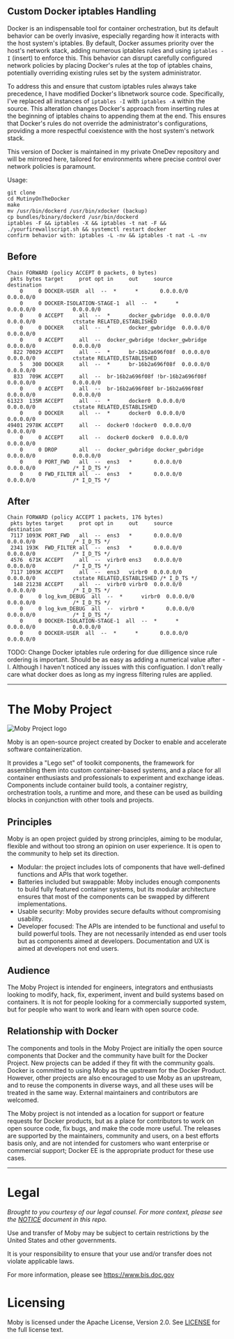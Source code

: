 ## Custom Docker iptables Handling

Docker is an indispensable tool for container orchestration, but its default behavior can be overly invasive, especially regarding how it interacts with the host system's iptables. By default, Docker assumes priority over the host's network stack, adding numerous iptables rules and using `iptables -I` (insert) to enforce this. This behavior can disrupt carefully configured network policies by placing Docker's rules at the top of iptables chains, potentially overriding existing rules set by the system administrator.

To address this and ensure that custom iptables rules always take precedence, I have modified Docker's libnetwork source code. Specifically, I've replaced all instances of `iptables -I` with `iptables -A` within the source. This alteration changes Docker's approach from inserting rules at the beginning of iptables chains to appending them at the end. This ensures that Docker's rules do not override the administrator's configurations, providing a more respectful coexistence with the host system's network stack.

This version of Docker is maintained in my private OneDev repository and will be mirrored here, tailored for environments where precise control over network policies is paramount.

Usage:
```
git clone
cd MutinyOnTheDocker
make
mv /usr/bin/dockerd /usr/bin/xdocker (backup)
cp bundles/binary/dockerd /usr/bin/dockerd
iptables -F && iptables -X && iptables -t nat -F && ./yourfirewallscript.sh && systemctl restart docker
confirm behavior with: iptables -L -nv && iptables -t nat -L -nv
```

## Before
```
Chain FORWARD (policy ACCEPT 0 packets, 0 bytes)
 pkts bytes target     prot opt in     out     source               destination
    0     0 DOCKER-USER  all  --  *      *       0.0.0.0/0            0.0.0.0/0            
    0     0 DOCKER-ISOLATION-STAGE-1  all  --  *      *       0.0.0.0/0            0.0.0.0/0            
    0     0 ACCEPT     all  --  *      docker_gwbridge  0.0.0.0/0            0.0.0.0/0            ctstate RELATED,ESTABLISHED
    0     0 DOCKER     all  --  *      docker_gwbridge  0.0.0.0/0            0.0.0.0/0           
    0     0 ACCEPT     all  --  docker_gwbridge !docker_gwbridge  0.0.0.0/0            0.0.0.0/0           
  822 70029 ACCEPT     all  --  *      br-16b2a696f08f  0.0.0.0/0            0.0.0.0/0            ctstate RELATED,ESTABLISHED
    5   300 DOCKER     all  --  *      br-16b2a696f08f  0.0.0.0/0            0.0.0.0/0           
  833  709K ACCEPT     all  --  br-16b2a696f08f !br-16b2a696f08f  0.0.0.0/0            0.0.0.0/0           
    0     0 ACCEPT     all  --  br-16b2a696f08f br-16b2a696f08f  0.0.0.0/0            0.0.0.0/0           
61323  135M ACCEPT     all  --  *      docker0  0.0.0.0/0            0.0.0.0/0            ctstate RELATED,ESTABLISHED
    0     0 DOCKER     all  --  *      docker0  0.0.0.0/0            0.0.0.0/0           
49401 2978K ACCEPT     all  --  docker0 !docker0  0.0.0.0/0            0.0.0.0/0           
    0     0 ACCEPT     all  --  docker0 docker0  0.0.0.0/0            0.0.0.0/0                    
    0     0 DROP       all  --  docker_gwbridge docker_gwbridge  0.0.0.0/0            0.0.0.0/0           
    0     0 PORT_FWD   all  --  ens3   *       0.0.0.0/0            0.0.0.0/0            /* I_D_TS */
    0     0 FWD_FILTER all  --  ens3   *       0.0.0.0/0            0.0.0.0/0            /* I_D_TS */
```

## After
```
Chain FORWARD (policy ACCEPT 1 packets, 176 bytes)
 pkts bytes target     prot opt in     out     source               destination         
 7117 1093K PORT_FWD   all  --  ens3   *       0.0.0.0/0            0.0.0.0/0            /* I_D_TS */
 2341 193K  FWD_FILTER all  --  ens3   *       0.0.0.0/0            0.0.0.0/0            /* I_D_TS */
 4576  671K ACCEPT     all  --  virbr0 ens3    0.0.0.0/0            0.0.0.0/0            /* I_D_TS */
 7117 1093K ACCEPT     all  --  ens3   virbr0  0.0.0.0/0            0.0.0.0/0            ctstate RELATED,ESTABLISHED /* I_D_TS */
  148 21238 ACCEPT     all  --  virbr0 virbr0  0.0.0.0/0            0.0.0.0/0            /* I_D_TS */
    0     0 log_kvm_DEBUG  all  --  *      virbr0  0.0.0.0/0            0.0.0.0/0            /* I_D_TS */
    0     0 log_kvm_DEBUG  all  --  virbr0 *       0.0.0.0/0            0.0.0.0/0            /* I_D_TS */
    0     0 DOCKER-ISOLATION-STAGE-1  all  --  *      *       0.0.0.0/0            0.0.0.0/0           
    0     0 DOCKER-USER  all  --  *      *       0.0.0.0/0            0.0.0.0/0           
```

TODO: Change Docker iptables rule ordering for due dilligence since rule ordering is important. Should be as easy as adding a numerical value after -I.
Although I haven't noticed any issues with this configuation. I don't really care what docker does as long as my ingress filtering rules are applied.

------



The Moby Project
================

![Moby Project logo](docs/static_files/moby-project-logo.png "The Moby Project")

Moby is an open-source project created by Docker to enable and accelerate software containerization.

It provides a "Lego set" of toolkit components, the framework for assembling them into custom container-based systems, and a place for all container enthusiasts and professionals to experiment and exchange ideas.
Components include container build tools, a container registry, orchestration tools, a runtime and more, and these can be used as building blocks in conjunction with other tools and projects.

## Principles

Moby is an open project guided by strong principles, aiming to be modular, flexible and without too strong an opinion on user experience.
It is open to the community to help set its direction.

- Modular: the project includes lots of components that have well-defined functions and APIs that work together.
- Batteries included but swappable: Moby includes enough components to build fully featured container systems, but its modular architecture ensures that most of the components can be swapped by different implementations.
- Usable security: Moby provides secure defaults without compromising usability.
- Developer focused: The APIs are intended to be functional and useful to build powerful tools.
They are not necessarily intended as end user tools but as components aimed at developers.
Documentation and UX is aimed at developers not end users.

## Audience

The Moby Project is intended for engineers, integrators and enthusiasts looking to modify, hack, fix, experiment, invent and build systems based on containers.
It is not for people looking for a commercially supported system, but for people who want to work and learn with open source code.

## Relationship with Docker

The components and tools in the Moby Project are initially the open source components that Docker and the community have built for the Docker Project.
New projects can be added if they fit with the community goals. Docker is committed to using Moby as the upstream for the Docker Product.
However, other projects are also encouraged to use Moby as an upstream, and to reuse the components in diverse ways, and all these uses will be treated in the same way. External maintainers and contributors are welcomed.

The Moby project is not intended as a location for support or feature requests for Docker products, but as a place for contributors to work on open source code, fix bugs, and make the code more useful.
The releases are supported by the maintainers, community and users, on a best efforts basis only, and are not intended for customers who want enterprise or commercial support; Docker EE is the appropriate product for these use cases.

-----

Legal
=====

*Brought to you courtesy of our legal counsel. For more context,
please see the [NOTICE](https://github.com/moby/moby/blob/master/NOTICE) document in this repo.*

Use and transfer of Moby may be subject to certain restrictions by the
United States and other governments.

It is your responsibility to ensure that your use and/or transfer does not
violate applicable laws.

For more information, please see https://www.bis.doc.gov

Licensing
=========
Moby is licensed under the Apache License, Version 2.0. See
[LICENSE](https://github.com/moby/moby/blob/master/LICENSE) for the full
license text.

